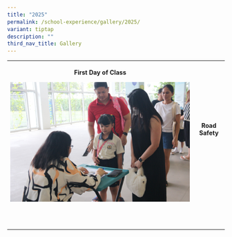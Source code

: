 ```yaml
---
title: "2025"
permalink: /school-experience/gallery/2025/
variant: tiptap
description: ""
third_nav_title: Gallery
---
```

<table style="minWidth: 50px">
<colgroup>
<col>
<col>
</colgroup>
<tbody>
<tr>
<th rowspan="1" colspan="1">
<p>First Day of Class</p><a class="isomer-image-wrapper" href="https://photos.app.goo.gl/PHRq8rvzotgKwXNm6"><img style="width: 100%" height="auto" width="100%" alt="" src="/images/Gallery/2025/2025_01_02_P1_FIrst_Day_J__18_.jpg"></a>
</th>
<th rowspan="1" colspan="1">
<p>Road Safety</p><a class="isomer-image-wrapper" href="https://photos.app.goo.gl/5m5uqj1cg33JFJcS8"><img style="width: 100%" height="auto" width="100%" alt="" src="/images/Gallery/2025/2025_01_09_road_safety_J__10_.jpg"></a>
</th>
</tr>
<tr>
<td rowspan="1" colspan="1">
<p></p>
</td>
<td rowspan="1" colspan="1">
<p></p>
</td>
</tr>
<tr>
<td rowspan="1" colspan="1">
<p></p>
</td>
<td rowspan="1" colspan="1">
<p></p>
</td>
</tr>
<tr>
<td rowspan="1" colspan="1">
<p></p>
</td>
<td rowspan="1" colspan="1">
<p></p>
</td>
</tr>
</tbody>
</table>
<p></p>